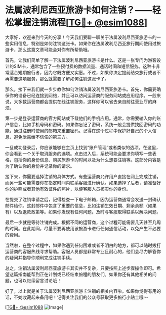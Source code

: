 # 法属波利尼西亚旅游卡如何注销？——轻松掌握注销流程[[TG💪+ @esim1088](https://t.me/s/esim1088)]

大家好，欢迎来到今天的分享！今天我们要聊一聊关于法属波利尼西亚旅游卡的一些实用信息，特别是如何注销这张卡。如果你在法属波利尼西亚旅行期间使用过旅游卡，那么这篇文章可能会对你有所帮助哦。

首先，让我们简单了解一下法属波利尼西亚旅游卡是什么。这是一张专门为游客设计的SIM卡，通常包含了一些预付费的数据流量、通话时间和短信服务。这种卡非常适合短期旅行者，因为它既方便又实惠。不过，如果你决定提前结束旅行或者不再需要这项服务，那么就需要了解如何注销这张卡了。

那么，接下来我们就一步步教你如何注销法属波利尼西亚旅游卡。首先，你需要确保你的设备已经连接到网络，并且可以访问运营商的服务网站或应用程序。一般来说，大多数运营商都会提供在线注销服务，这样你可以省去亲自前往营业厅的麻烦。

第一步是登录运营商的官方网站或下载他们的手机应用。通常，你需要输入你的账户信息，比如手机号码和密码。如果你忘记了密码，系统一般会提供找回密码的功能，通过注册时使用的邮箱来重置密码。记得在这个过程中保护好自己的个人信息，避免泄露给不信任的第三方。

一旦成功登录后，你应该能够在主页上找到“账户管理”或者类似的选项。在这里，你会看到一个关于取消服务的选项。点击进入后，系统可能会要求你填写一些表格，包括你的身份信息、购买旅游卡的时间以及为什么想要注销等。这部分内容是为了确认你的身份并记录你的请求。

接下来，你需要选择注销的具体方式。有些运营商允许用户直接在网上完成注销，而另一些可能需要你在指定时间内联系客服进行确认。如果选择了后者，请准备好你的护照或者其他有效证件的照片，以便客服人员核实你的身份。

在提交了注销申请之后，记得检查一下电子邮箱，因为运营商通常会发送一封确认邮件给你。这封邮件中包含了重要的信息，比如注销生效日期、剩余余额（如果有）以及退款政策等。如果你发现有任何问题，及时与客服取得联系以解决问题。

最后一步就是等待注销完成。根据不同的运营商，这个过程可能需要几天甚至几周的时间。在此期间，尽量不要再使用该旅游卡进行任何通信活动，以免产生不必要的费用。

当然啦，在整个过程中，如果你遇到任何困难或者不明白的地方，都可以随时拨打运营商的客服热线寻求帮助。客服人员都是非常专业且耐心的，他们会尽力解答你的疑问并指导你顺利完成注销手续。

总之，注销法属波利尼西亚旅游卡其实并不复杂，只要按照上述步骤操作即可。希望这篇指南能帮到正在计划或已经结束旅程的朋友们。如果你还有其他相关的问题，也可以继续留言讨论哦！

好了，以上就是关于法属波利尼西亚旅游卡注销的相关内容啦。如果你觉得有用的话，不妨收藏起来备用吧！记得关注我们的公众号获取更多旅行小贴士哦～

[[TG💪+ @esim1088](https://t.me/s/esim1088) ![Image](https://i.postimg.cc/4NQfJmqS/Snipaste-2025-05-13-00-14-12.png)]